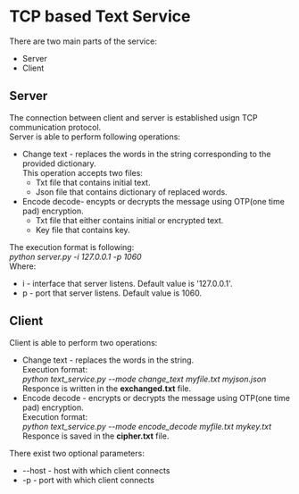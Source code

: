 # TCP based Text Service
There are two main parts of the service:  
  * Server
  * Client
 
## Server
The connection between client and server is established usign TCP communication protocol.  
Server is able to perform following operations:
  * Change text - replaces the words in the string corresponding to the provided dictionary.  
  This operation accepts two files:
      * Txt file that contains initial text.
      * Json file that contains dictionary of replaced words. 
  * Encode decode- encypts or decrypts the message using OTP(one time pad) encryption.
      * Txt file that either contains initial or encrypted text.
      * Key file that contains key.   
      
The execution format is following:  
_python server.py -i 127.0.0.1 -p 1060_  
Where:
* i - interface that server listens. Default value is '127.0.0.1'.
* p - port that server listens. Default value is 1060.


## Client 
Client is able to perform two operations:
  * Change text - replaces the words in the string.  
    Execution format:  
        _python text_service.py --mode change_text myfile.txt myjson.json_   
    Responce is written in the __exchanged.txt__ file.
  * Encode decode -  encrypts or decrypts the message using OTP(one time pad) encryption.    
    Execution format:  
        _python text_service.py --mode encode_decode myfile.txt mykey.txt_   
    Responce is saved in the __cipher.txt__ file.
 
There exist two optional parameters:  
  * --host - host with which client connects
  * -p - port with which client connects
 
 